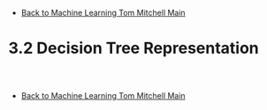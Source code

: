 * [Back to Machine Learning Tom Mitchell Main](../../main.md)

# 3.2 Decision Tree Representation

##














<br>

* [Back to Machine Learning Tom Mitchell Main](../../main.md)